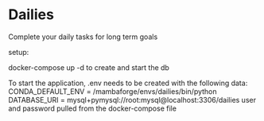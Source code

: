 # Dailies
Complete your daily tasks for long term goals



setup:

docker-compose up -d to create and start the db

To start the application, .env needs to be created with the following data:
CONDA_DEFAULT_ENV = /mambaforge/envs/dailies/bin/python
DATABASE_URI = mysql+pymysql://root:mysql@localhost:3306/dailies
user and password pulled from the docker-compose file
